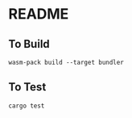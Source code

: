 # README

## To Build

```shell
wasm-pack build --target bundler
```

## To Test

```shell
cargo test
```
